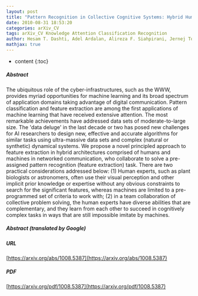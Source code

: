 ```yaml
---
layout: post
title: "Pattern Recognition in Collective Cognitive Systems: Hybrid Human-Machine Learning By Heterogeneous Ensembles"
date: 2010-08-31 18:53:20
categories: arXiv_CV
tags: arXiv_CV Knowledge Attention Classification Recognition
author: Hesam T. Dashti, Adel Ardalan, Alireza F. Siahpirani, Jernej Tonejc, Ioan V. Uilecan, Tiago Simas, Bruno Miranda, Rita Ribeiro, Liya Wang, Amir H. Assadi
mathjax: true
---
```


* content
{:toc}

##### Abstract
The ubiquitous role of the cyber-infrastructures, such as the WWW, provides myriad opportunities for machine learning and its broad spectrum of application domains taking advantage of digital communication. Pattern classification and feature extraction are among the first applications of machine learning that have received extensive attention. The most remarkable achievements have addressed data sets of moderate-to-large size. The 'data deluge' in the last decade or two has posed new challenges for AI researchers to design new, effective and accurate algorithms for similar tasks using ultra-massive data sets and complex (natural or synthetic) dynamical systems. We propose a novel principled approach to feature extraction in hybrid architectures comprised of humans and machines in networked communication, who collaborate to solve a pre-assigned pattern recognition (feature extraction) task. There are two practical considerations addressed below: (1) Human experts, such as plant biologists or astronomers, often use their visual perception and other implicit prior knowledge or expertise without any obvious constraints to search for the significant features, whereas machines are limited to a pre-programmed set of criteria to work with; (2) in a team collaboration of collective problem solving, the human experts have diverse abilities that are complementary, and they learn from each other to succeed in cognitively complex tasks in ways that are still impossible imitate by machines.

##### Abstract (translated by Google)


##### URL
[https://arxiv.org/abs/1008.5387](https://arxiv.org/abs/1008.5387)

##### PDF
[https://arxiv.org/pdf/1008.5387](https://arxiv.org/pdf/1008.5387)

